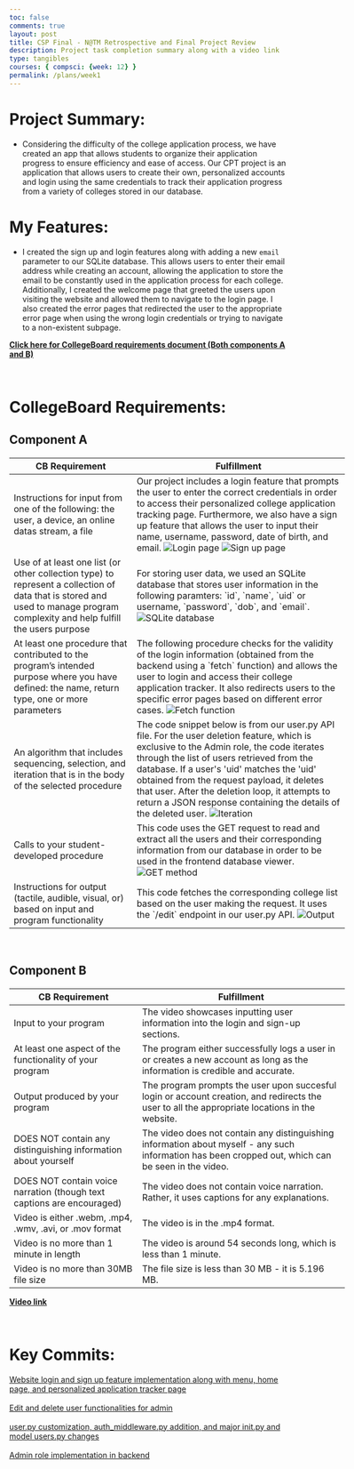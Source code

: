 ```yaml
---
toc: false
comments: true
layout: post
title: CSP Final - N@TM Retrospective and Final Project Review
description: Project task completion summary along with a video link
type: tangibles
courses: { compsci: {week: 12} }
permalink: /plans/week1
---
```


# Project Summary:
- Considering the difficulty of the college application process, we have created an app that allows students to organize their application progress to ensure efficiency and ease of access. Our CPT project is an application that allows users to create their own, personalized accounts and login using the same credentials to track their application progress from a variety of colleges stored in our database.

# My Features:
- I created the sign up and login features along with adding a new `email` parameter to our SQLite database. This allows users to enter their email address while creating an account, allowing the application to store the email to be constantly used in the application process for each college. Additionally, I created the welcome page that greeted the users upon visiting the website and allowed them to navigate to the login page. I also created the error pages that redirected the user to the appropriate error page when using the wrong login credentials or trying to navigate to a non-existent subpage.

**[Click here for CollegeBoard requirements document (Both components A and B)](https://apcentral.collegeboard.org/media/pdf/ap-csp-student-task-directions.pdf)**

<br>

# CollegeBoard Requirements:

## Component A
<html>
<head>
    <meta charset="UTF-8">
    <meta name="viewport" content="width=device-width, initial-scale=1.0">
    <title>CollegeBoard requirements summary: Component A</title>
    <style>
       table {
    width: 120%;
    border-collapse: collapse;
    margin-top: 20px;
    }
    </style>
</head>
<body>
    <table>
        <thead>
            <tr>
                <th>CB Requirement</th>
                <th>Fulfillment</th>
            </tr>
        </thead>
        <tbody>
            <tr>
                <td>Instructions for input from one of the following: the user, a device, an online datas stream, a file</td>
                <td>Our project includes a login feature that prompts the user to enter the correct credentials in order to access their personalized college application tracking page. Furthermore, we also have a sign up feature that allows the user to input their name, username, password, date of birth, and email.  
                <img src="/ankit_tri2/images/AP CSP - Login page image - Ankit.png" alt="Login page">
                <img src="/ankit_tri2/images/AP CSP - Sign up page image - Ankit.png" alt="Sign up page">
                </td>
            </tr>
            <tr>
                <td>Use of at least one list (or other collection type) to represent a collection of data that is stored and used to manage program complexity and help fulfill the users purpose</td>
                <td>For storing user data, we used an SQLite database that stores user information in the following paramters: `id`, `name`, `uid` or username, `password`, `dob`, and `email`.
                <img src="/ankit_tri2/images/AP CSP - SQLite database image - Ankit.png" alt="SQLite database">
                </td>
            </tr>
            <tr>
                <td>At least one procedure that contributed to the program’s intended purpose where you have defined: the name, return type, one or more parameters</td>
                <td> The following procedure checks for the validity of the login information (obtained from the backend using a `fetch` function) and allows the user to login and access their college application tracker. It also redirects users to the specific error pages based on different error cases.
                <img src="/ankit_tri2/images/AP CSP - Fetch function image - Ankit.png" alt="Fetch function">
                </td>
            </tr>
            <tr>
                <td>An algorithm that includes sequencing, selection, and iteration that is in the body of the selected procedure
                </td>
                <td> The code snippet below is from our user.py API file. For the user deletion feature, which is exclusive to the Admin role, the code iterates through the list of users retrieved from the database. If a user's 'uid' matches the 'uid' obtained from the request payload, it deletes that user. After the deletion loop, it attempts to return a JSON response containing the details of the deleted user.
                <img src="/ankit_tri2/images/AP CSP - Iteration image 2 - Ankit.png" alt="Iteration">
                </td>
            </tr>
            <tr>
                <td>Calls to your student-developed procedure</td>
                <td> This code uses the GET request to read and extract all the users and their corresponding information from our database in order to be used in the frontend database viewer.
                <img src="/ankit_tri2/images/AP CSP - GET method image - Ankit.png" alt="GET method">
                </td>
            </tr>
            <tr>
                <td>Instructions for output (tactile, audible, visual, or) based on input and program functionality</td>
                <td> This code fetches the corresponding college list based on the user making the request. It uses the `/edit` endpoint in our user.py API.
                <img src="/ankit_tri2/images/AP CSP - Output image - Ankit.png" alt="Output">
                </td>
            </tr>
        </tbody>
    </table>
</body>
</html>

<br>

## Component B
<html>
<head>
    <meta charset="UTF-8">
    <meta name="viewport" content="width=device-width, initial-scale=1.0">
    <title>CollegeBoard requirements summary: Component B</title>
    <style>
       table {
    width: 120%;
    border-collapse: collapse;
    margin-top: 20px;
    }
    </style>
</head>
<body>
    <table>
        <thead>
            <tr>
                <th>CB Requirement</th>
                <th>Fulfillment</th>
            </tr>
        </thead>
        <tbody>
            <tr>
                <td>Input to your program</td>
                <td> The video showcases inputting user information into the login and sign-up sections.</td>
            </tr>
            <tr>
                <td>At least one aspect of the functionality of your program</td>
                <td> The program either successfully logs a user in or creates a new account as long as the information is credible and accurate.</td>
            </tr>
            <tr>
                <td>Output produced by your program</td>
                <td> The program prompts the user upon succesful login or account creation, and redirects the user to all the appropriate locations in the website.</td>
            </tr>
            <tr>
                <td>DOES NOT contain any distinguishing information about yourself</td>
                <td> The video does not contain any distinguishing information about myself - any such information has been cropped out, which can be seen in the video.</td>
            </tr>
            <tr>
                <td>DOES NOT contain voice narration (though text captions are encouraged)</td>
                <td> The video does not contain voice narration. Rather, it uses captions for any explanations.</td>
            </tr>
            <tr>
                <td>Video is either .webm, .mp4, .wmv, .avi, or .mov format</td>
                <td> The video is in the .mp4 format.</td>
            </tr>
            <tr>
                <td>Video is no more than 1 minute in length</td>
                <td> The video is around 54 seconds long, which is less than 1 minute.</td>
            </tr>
            <tr>
                <td>Video is no more than 30MB file size</td>
                <td> The file size is less than 30 MB - it is 5.196 MB.</td>
            </tr>
        </tbody>
    </table>
</body>
</html>

**[Video link](https://drive.google.com/file/d/1dee8v3HsguUVj9HUSlXZ7i2dGveOxv9b/view?usp=sharing)**

<br>

# Key Commits:
[Website login and sign up feature implementation along with menu, home page, and personalized application tracker page](https://github.com/Ankit-177/cpt_project/commit/03562415d09fb96b0c3c3aea12ca2cc8919b0106)<br><br>
[Edit and delete user functionalities for admin](https://github.com/Ankit-177/cpt_project/commit/c1d6bdc69b2af05c3287120d50e1cb25c3ef471c#diff-d2405490b89e560cdcbc1abe42af7a0de13941d6bc4e1e9213e2597511001bdd)<br><br>
[user.py customization, auth_middleware.py addition, and major init.py and model users.py changes](https://github.com/Ankit-177/cpt_backend/commit/f523a154e59dd4405ff32ca20ba42b4e770d0c33)<br><br>
[Admin role implementation in backend](https://github.com/Ankit-177/cpt_backend/commit/2c2d735be850f8dbc2ec6f608e2389069e24373f)
